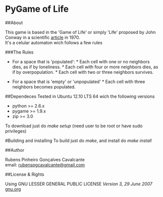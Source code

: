 PyGame of Life
===========

##About

This game is based in the 'Game of Life' or simply 'Life' proposed by John Conway in a scientific [article](http://ddi.cs.uni-potsdam.de/HyFISCH/Produzieren/lis_projekt/proj_gamelife/ConwayScientificAmerican.htm) in 1970.  
It's a celular automaton wich follows a few rules

###The Rules

*    For a space that is 'populated':
    *    Each cell with one or no neighbors dies, as if by loneliness. 
    *    Each cell with four or more neighbors dies, as if by overpopulation. 
    *    Each cell with two or three neighbors survives.  

*    For a space that is 'empty' or 'unpopulated'
    *   Each cell with three neighbors becomes populated. 

##Dependeces
Tested in Ubuntu 12.10 LTS 64 wich the following versions
*    python >= 2.6.x
*    pygame >= 1.9.x
*    zip >= 3.0

To download just do *make setup* (need user to be root or have sudo privileges)

#Building and installing
To build just do *make*, and install do *make install*

##Author

Rubens Pinheiro Gonçalves Cavalcante  
email: [rubenspgcavalcante@gmail.com](mailto:rubenspgcavalcante@gmail.com)

##License & Rights

Using GNU LESSER GENERAL PUBLIC LICENSE *Version 3, 29 June 2007*  
[gnu.org](http://www.gnu.org/copyleft/gpl.html,"GPLv3")  
